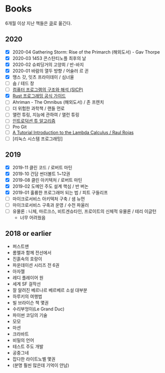 # Books

6개월 이상 지난 책들은 [큐](https://github.com/NovemberOscar/wiki.seonghyeon.dev/tree/097297f9ce87048f4d12525e333c5a1388090a62/books/books/reading-queue.md)로 옮긴다.

## 2020

* [x] 2020-04 Gathering Storm: Rise of the Primarch \(해외도서\) - Gav Thorpe
* [x] 2020-03 1453 콘스탄티노플 최후의 날
* [x] 2020-02 슈뢰딩거의 고양희 / 반-바지
* [x] 2020-01 바람의 열두 방향 / 어슐러 르 귄 
* [x] 땡스 갓, 잇츠 프라이데이 / 심너울
* [ ] 숨 / 테드 창
* [ ] [컴퓨터 프로그램의 구조와 해석 \(SICP\)](../../books/sicp.md)
* [x] [Rust 프로그래밍 공식 가이드](../../programming/programming-languages/rust.md#러스트-프로그래밍-공식-가이드)
* [ ] Ahriman - The Omnibus \(해외도서\) / 존 프렌치
* [ ] 더 위험한 과학책 / 랜들 먼로
* [ ] 앨런 튜링, 지능에 관하여 / 앨런 튜링
* [ ] [인트로덕션 투 알고리즘](./)
* [ ] Pro Git
* [ ] [A Tutorial Introduction to the Lambda Calculus / Raul Rojas](../../books/lambda-calculus.md)
* [ ] \[리눅스 시스템 프로그래밍\]

## 2019

* [x] 2019-11 클린 코드 / 로버트 마틴
* [x] 2019-10 건담 썬더볼트 1~12권 
* [x] 2019-08 클린 아키텍처 / 로버트 마틴
* [x] 2019-02 도메인 주도 설계 핵심 / 반 버논
* [x] 2019-01 훌륭한 프로그래머 되는 법 / 피트 구들리프
* [ ] 마이크로서비스 아키텍처 구축 / 샘 뉴먼
* [ ] 마이크로서비스 구축과 운영 / 수전 파울러
* [ ] 유물론 : 니체, 마르크스, 비트겐슈타인, 프로이트의 신체적 유물론 / 테리 이글턴
  * 너무 어려웠음

## 2018 or earlier

* 퍼스트맨
* 롬멜과 함께 전선에서
* 진흙속의 호랑이
* 파운데이션 시리즈 전 6권
* 아자젤
* 레디 플레이어 원
* 세계 SF 걸작선
* 잘 알려진 베르나르 베르베르 소설 대부분
* 하루키의 여행법
* 빌 브라이슨 책 몇권
* 수리부엉이\(Le Grand Duc\)
* 파이썬 코딩의 기술
* 모모
* 마션
* 크라바트
* 비밀의 언어
* 테스트 주도 개발
* 공중그네
* 잡다한 라이트노벨 몇권
* \(분명 훨씬 많은데 기억이 안남\)

